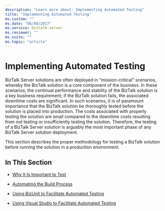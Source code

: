 ```yaml
---
description: "Learn more about: Implementing Automated Testing"
title: "Implementing Automated Testing"
ms.custom: ""
ms.date: "06/08/2017"
ms.service: biztalk-server
ms.reviewer: ""
ms.suite: ""
ms.topic: "article"
---
```

# Implementing Automated Testing
BizTalk Server solutions are often deployed in “mission-critical” scenarios, whereby the BizTalk solution is a core component of the business. In these scenarios, the continual performance and stability of the BizTalk solution is a key business requirement; if the BizTalk solution fails, the associated downtime costs are significant. In such scenarios, it is of paramount importance that the BizTalk solution be thoroughly tested before the solution is placed into production. The costs associated with properly testing the solution are small compared to the downtime costs resulting from not testing or insufficiently testing the solution. Therefore, the testing of a BizTalk Server solution is arguably the most important phase of any BizTalk Server solution deployment.  
  
 This section describes the proper methodology for testing a BizTalk solution before running the solution in a production environment.  
  
## In This Section  
  
-   [Why It Is Important to Test](../technical-guides/why-it-is-important-to-test.md)  
  
-   [Automating the Build Process](../technical-guides/automating-the-build-process.md)  
  
-   [Using BizUnit to Facilitate Automated Testing](../technical-guides/using-bizunit-to-facilitate-automated-testing.md)  
  
-   [Using Visual Studio to Facilitate Automated Testing](../technical-guides/using-visual-studio-to-facilitate-automated-testing.md)
